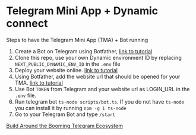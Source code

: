 # Telegram Mini App + Dynamic connect

Steps to have the Telegram Mini App (TMA) + Bot running

1. Create a Bot on Telegram using Botfather, [link to tutorial](https://core.telegram.org/bots/tutorial#getting-ready)
2. Clone this repo, use your own Dynamic environment ID by replacing `NEXT_PUBLIC_DYNAMIC_ENV_ID` in the `.env` file
3. Deploy your website online. [link to tutorial](https://vercel.com/docs/deployments/git#deploying-a-git-repository)
4. Using Botfather, add the website url that should be opened for your TMA. [link to tutorial](https://docs.ton.org/develop/dapps/telegram-apps/step-by-step-guide#3-set-up-bot-mini-app)
4. Use Bot `TOKEN` from Telegram and your website url as LOGIN_URL in the `.env` file.
5. Run telegram bot `ts-node scripts/bot.ts`. If you do not have `ts-node` you can install it by running `npm -g i ts-node`
6. Go to your Telegram Bot and type `/start` 

[Build Around the Booming Telegram Ecosystem](https://www.dynamic.xyz/ecosystems/telegram)

